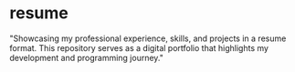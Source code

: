 # resume
"Showcasing my professional experience, skills, and projects in a resume format. This repository serves as a digital portfolio that highlights my development and programming journey."
